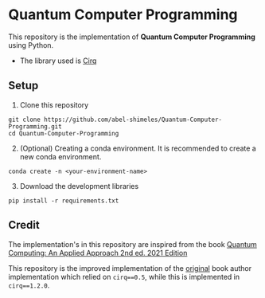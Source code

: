 # Quantum Computer Programming

This repository is the implementation of **Quantum Computer Programming** using Python.

- The library used is [Cirq](https://github.com/quantumlib/Cirq)


## Setup
1. Clone this repository

```shell
git clone https://github.com/abel-shimeles/Quantum-Computer-Programming.git
cd Quantum-Computer-Programming
```
2. (Optional) Creating a conda environment. It is recommended to create a new conda environment.

```shell
conda create -n <your-environment-name>
```
3. Download the development libraries

```shell
pip install -r requirements.txt
```

## Credit

The implementation's in this repository are inspired from the book [Quantum Computing: An Applied Approach 2nd ed. 2021 Edition](https://www.amazon.com/Quantum-Computing-An-Applied-Approach-dp-3030832732/dp/3030832732/ref=dp_ob_title_bk)

This repository is the improved implementation of the [original](https://github.com/JackHidary/quantumcomputingbook/tree/master) book author implementation which relied on `cirq==0.5`, while this is implemented in `cirq==1.2.0`.



